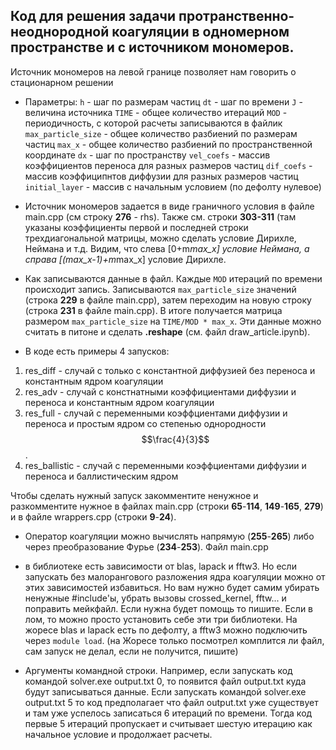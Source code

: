 ## Код для решения задачи протранственно-неоднородной коагуляции в одномерном пространстве и с источником мономеров.

Источник мономеров на левой границе позволяет нам говорить о стационарном решении

* Параметры:
`h` - шаг по размерам частиц
`dt` - шаг по времени
`J` - величина источника
`TIME` - общее количество итераций
`MOD` - периодичность, с которой расчеты записываются в файлик
`max_particle_size` - общее количество разбиений по размерам частиц
`max_x` - общее количество разбиений по пространственной координате
`dx` - шаг по пространству
`vel_coefs` - массив коэффициентов переноса для разных размеров частиц
`dif_coefs` - массив коэффиципнтов диффузии для разных размеров частиц
`initial_layer` - массив с начальным условием (по дефолту нулевое)

* Источник мономеров задается в виде граничного условия в файле main.cpp (см строку **276** - rhs). Также см. строки **303-311** (там указаны коэффициенты первой и последней строки трехдиагональной матрицы, можно сделать условие Дирихле, Неймана и т.д. Видим, что слева [0+m*max_x] условие Неймана, а справа [(max_x-1)+m*max_x] условие Дирихле.

* Как записываются данные в файл. Каждые `MOD` итераций по времени происходит запись. Записываются `max_particle_size` значений (строка **229** в файле main.cpp), затем переходим на новую строку (строка **231** в файле main.cpp). В итоге получается матрица размером `max_particle_size` на `TIME/MOD * max_x`. Эти данные можно считать в питоне и сделать __.reshape__ (см. файл draw_article.ipynb).

* В коде есть примеры 4 запусков:
1. res_diff - случай с только с константной диффузией без переноса и константным ядром коагуляции
2. res_adv - случай с констнатными коэффициентами диффузии и переноса и константным ядром коагуляции
3. res_full - случай с переменными коэффциентами диффузии и переноса и простым ядром со степенью однородности $$\frac{4}{3}$$.
4. res_ballistic - случай с переменными коэффциентами диффузии и переноса и баллистическим ядром

Чтобы сделать нужный запуск закомментите ненужное и разкомментите нужное в файлах main.cpp (строки **65**-**114**, **149**-**165**, **279**) и в файле wrappers.cpp (строки **9**-**24**).

* Оператор коагуляции можно вычислять напрямую (**255**-**265**) либо через преобразование Фурье (**234**-**253**). Файл main.cpp

* в библиотеке есть зависимости от blas, lapack и fftw3. Но если запускать без малорангового разложения ядра коагуляции можно от этих зависимостей избавиться. Но вам нужно будет самим убирать ненужные #include'ы, убрать вызовы crossed_kernel, fftw... и поправить мейкфайл. Если нужна будет помощь то пишите. Если в лом, то можно просто установить себе эти три библиотеки. На жоресе blas и lapack есть по дефолту, а fftw3 можно подключить через `module load`. (на Жоресе только посмотрел комплится ли файл, сам запуск не делал, если не получится, пишите)

* Аргументы командной строки. Например, если запускать код командой solver.exe output.txt 0, то появится файл output.txt куда будут записываться данные. Если запускать командой solver.exe output.txt 5 то код предполагает что файл output.txt уже существует и там уже успелось записаться 6 итераций по времени. Тогда код первые 5 итераций пропускает и считывает шестую итерацию как начальное условие и продолжает расчеты.
